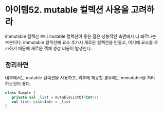 # 아이템52. mutable 컬렉션 사용을 고려하라

immutable 컬렉션 보다 mutable 컬렉션이 좋은 점은 성능적인 측면에서 더 빠르다는 부분이다. immutable 컬렉션에 요소 추가시 새로운 컬렉션을 만들고, 여기에 요소를 추가하기 때문에 새로운 객체 생성 비용이 발생한다.

## 정리하면

내부에서는 mutable 컬렉션을 사용하고, 외부에 제공할 경우에는 immutable을 처리하는것이 좋다.

```kotlin
class Sample {
   private val _list = mutableListOf<Int>()
   val list: List<Int> = _list
}
```